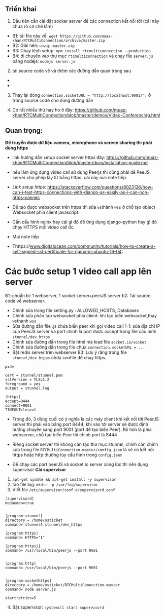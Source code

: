 ## Triển khai
1. Đầu tiên cần cài đặt socker server để  các connection kết nối tới (cái này chưa rõ cơ chế lắm)
  - B1: tải file này về: `wget https://github.com/muaz-khan/RTCMultiConnection/archive/master.zip`
  - B2: Giải nén: `unzip master.zip`
  - B3: Chạy lệnh setup: `npm install rtcmulticonnection --production`
  - B4: di chuyển vào thư mục `rtcmulticonnection` và chạy file `server.js` bằng nodejs: `nodejs server.js`
2. tải source code về và thêm các đường dẫn quan trọng sau
  - <script src="{% static 'peer/RTCMultiConnection.min.js' %}"></script>
  - <script src="http://localhost:9001/socket.io/socket.io.js"></script>
3. Thay lại dòng `connection.socketURL = "http://localhost:9001/";` ở trong source code cho đúng đường dẫn

4. Có rất nhiều thứ hay ho ở đây:
https://github.com/muaz-khan/RTCMultiConnection/blob/master/demos/Video-Conferencing.html

## Quan trọng: 
**Để truyền được dữ liệu camera, microphone và screen sharing thì phải dùng https**
- link hướng dẫn setup socket server https đây: https://github.com/muaz-khan/RTCMultiConnection/blob/master/docs/installation-guide.md
- nếu làm ứng dụng video call sử dụng Peerjs thì cũng phải để PeeJS server cho phép lấy ID bằng https. cái này mai note tiếp.
- *Link setup https*: https://stackoverflow.com/questions/8023126/how-can-i-test-https-connections-with-django-as-easily-as-i-can-non-https-connec
- Để tạo được websocket trên https thì sửa `ws`thành `wss` ở chỗ tạo object Websocket phía client javascript.
- Cần cấu hình nginx hay cái gì đó để ứng dụng django-python hay gì đó chạy HTTPS mới video call đc.
- Mai note tiếp

- Thttps://www.digitalocean.com/community/tutorials/how-to-create-a-self-signed-ssl-certificate-for-nginx-in-ubuntu-16-04:

# Các bước setup 1 video call app lên server
B1: chuẩn bị: 1 webserver, 1 socket server+peerJS server
b2: Tải source code về webserver. 
  - Chỉnh sửa trong file setting.py : ALLOWED_HOSTS, Databases
  - Chỉnh sửa phần tạo websocket phía client: khi tạo biến websocket,thay `ws`thành `wss`
  - Sửa đường dẫn file .js chứa biến peer khi gọi video call 1-1: sửa địa chỉ IP của PeerJS server và port chỉnh là port được accept trong file cấu hình `stunnel/dev_https`
  - Chỉnh sửa đường dẫn trong file html mà load file `socket.io/socket`
  - Chỉnh sửa đường dẫn trong file chứa `connection.socketURL = ... `
  - Bật redis server trên webserver
B3: Lưu ý rằng trong file `stunnel/dev_htpps` chứa confile để chạy https.

```
pid=

cert = stunnel/stunnel.pem
sslVersion = TLSv1.2
foreground = yes
output = stunnel.log

[https]
accept=8444
connect=9001
TIMEOUTclose=1
```

- Trong đó, 3 dòng cuối có ý nghĩa là các máy client khi kết nối tới PeerJS server thì phải vào bằng port 8444, khi vào tới server sẽ được định hướng chuyển sang port 9001 (port để tạo biến Peer). Rõ hơn là phía webserver, chỗ tạo biến Peer thì chỉnh port là 8444
- Riêng socket server thì không cần tạo thư mục stunnel, chỉnh cần chỉnh sửa trong file `RTCMultiConnection-master/config.json` là sẽ có kết nối https hoặc http thường tùy cấu hình trong `config.json`

- Để chạy các port peerJS và socket io server cùng lúc thì nên dụng supervisor
**Cài supervisor**
1. `apt-get update && apt-get install -y supervisor`
2. tạo file log: `mkdir -p /var/log/supervisor`
3. Viết file `/etc/supervisor/conf.d/supervisord.conf`

```
[supervisord]
nodaemon=true


[program:stunnel]
directory = /home/osticket
command= stunnel4 stunnel/dev_https

[program:https]
command= HTTPS="1"

[program:https1]
command= /usr/local/bin/peerjs --port 9001


[program:http]
command= /usr/local/bin/peerjs --port 9001


[program:sockethttps]
directory = /home/osticket/RTCMultiConnection-master
command= node server.js

startretries=5
```
4. Bật supervisor: `systemctl start supervisord`
